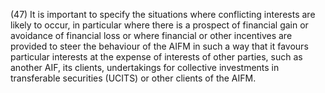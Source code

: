 (47) It is important to specify the situations where conflicting interests are likely to occur, in particular where there is a prospect of financial gain or avoidance of financial loss or where financial or other incentives are provided to steer the behaviour of the AIFM in such a way that it favours particular interests at the expense of interests of other parties, such as another AIF, its clients, undertakings for collective investments in transferable securities (UCITS) or other clients of the AIFM.